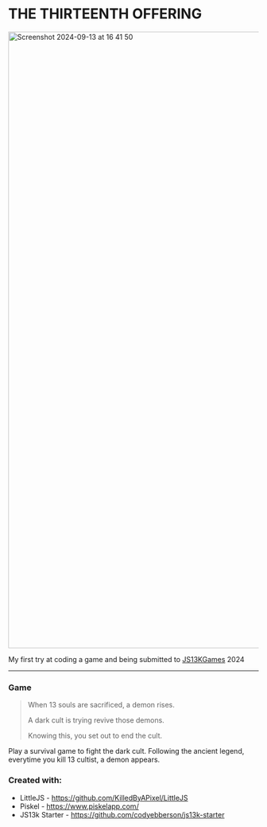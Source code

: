 # THE THIRTEENTH OFFERING
<img width="1238" alt="Screenshot 2024-09-13 at 16 41 50" src="https://github.com/user-attachments/assets/b75792fd-a22a-4754-8138-470b7ff5b2b9">

My first try at coding a game and being submitted to [JS13KGames](https://js13kgames.com/) 2024

---
### Game

> When 13 souls are sacrificed, a demon rises. 
> 
> A dark cult is trying revive those demons. 
> 
> Knowing this, 
> you set out to end the cult.

Play a survival game to fight the dark cult. Following the ancient legend, everytime you kill 13 cultist, a demon appears.

### Created with:

- LittleJS - https://github.com/KilledByAPixel/LittleJS
- Piskel - https://www.piskelapp.com/
- JS13k Starter - https://github.com/codyebberson/js13k-starter
